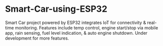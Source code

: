 # Smart-Car-using-ESP32
Smart Car project powered by ESP32 integrates IoT for connectivity &amp; real-time monitoring. Features include temp control, engine start/stop via mobile app, rain sensing, fuel level indication, &amp; auto engine shutdown. Under development for more features.
